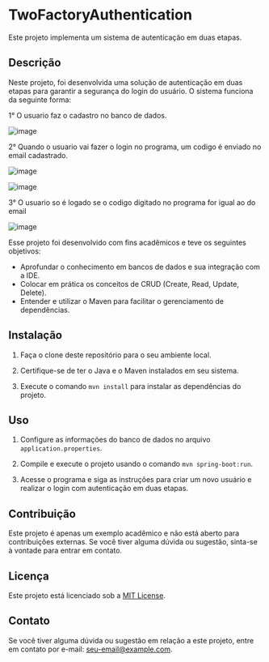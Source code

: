 # TwoFactoryAuthentication

Este projeto implementa um sistema de autenticação em duas etapas.

## Descrição
Neste projeto, foi desenvolvida uma solução de autenticação em duas etapas para garantir a segurança do login do usuário. O sistema funciona da seguinte forma:

1° O usuario faz o cadastro no banco de dados.

![image](https://user-images.githubusercontent.com/69482936/175384960-bc8748a5-43a4-469e-b1f4-765a9e36b10e.png)

2° Quando o usuario vai fazer o login no programa, um codigo é enviado no email cadastrado.

![image](https://user-images.githubusercontent.com/69482936/175385063-17e208c6-bde6-4c74-83eb-7f5921703f71.png)

![image](https://user-images.githubusercontent.com/69482936/175385102-90d7238e-c962-44da-9723-4b12f7320ac6.png)

3° O usuario so é logado se o codigo digitado no programa for igual ao do email

![image](https://user-images.githubusercontent.com/69482936/175385133-c0d1d333-d137-41d9-862d-1faaf8917213.png)

Esse projeto foi desenvolvido com fins acadêmicos e teve os seguintes objetivos:

- Aprofundar o conhecimento em bancos de dados e sua integração com a IDE.
- Colocar em prática os conceitos de CRUD (Create, Read, Update, Delete).
- Entender e utilizar o Maven para facilitar o gerenciamento de dependências.

## Instalação

1. Faça o clone deste repositório para o seu ambiente local.

2. Certifique-se de ter o Java e o Maven instalados em seu sistema.

3. Execute o comando `mvn install` para instalar as dependências do projeto.

## Uso

1. Configure as informações do banco de dados no arquivo `application.properties`.

2. Compile e execute o projeto usando o comando `mvn spring-boot:run`.

3. Acesse o programa e siga as instruções para criar um novo usuário e realizar o login com autenticação em duas etapas.

## Contribuição

Este projeto é apenas um exemplo acadêmico e não está aberto para contribuições externas. Se você tiver alguma dúvida ou sugestão, sinta-se à vontade para entrar em contato.

## Licença

Este projeto está licenciado sob a [MIT License](LICENSE).

## Contato

Se você tiver alguma dúvida ou sugestão em relação a este projeto, entre em contato por e-mail: [seu-email@example.com](mailto:seu-email@example.com).
